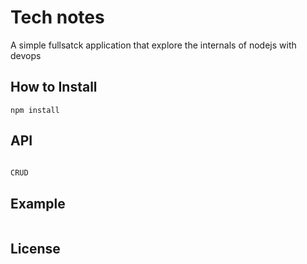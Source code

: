 # Tech notes


A simple fullsatck application that explore the internals of nodejs with devops

## How to Install
```clone the project
npm install
```

## API

```js

CRUD
```

## Example
```js


``` 

## License
